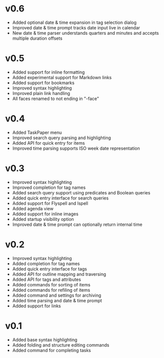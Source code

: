 

# v0.6

 - Added optional date & time expansion in tag selection dialog
 - Improved date & time prompt tracks date input live in calendar
 - New date & time parser understands quarters and minutes and accepts multiple duration offsets


# v0.5

 - Added support for inline formatting
 - Added experimental support for Markdown links
 - Added support for bookmarks
 - Improved syntax highlighting
 - Improved plain link handling
 - All faces renamed to not ending in "-face"


# v0.4

 - Added TaskPaper menu
 - Improved search query parsing and highlighting
 - Added API for quick entry for items
 - Improved time parsing supports ISO week date representation


# v0.3

 - Improved syntax highlighting
 - Improved completion for tag names
 - Added search query support using predicates and Boolean queries
 - Added quick entry interface for search queries
 - Added support for Flyspell and Ispell
 - Added agenda view
 - Added support for inline images
 - Added startup visibility option
 - Improved date & time prompt can optionally return internal time


# v0.2

 - Improved syntax highlighting
 - Added completion for tag names
 - Added quick entry interface for tags
 - Added API for outline mapping and traversing
 - Added API for tags and attributes
 - Added commands for sorting of items
 - Added commands for refiling of items
 - Added command and settings for archiving
 - Added time parsing and date & time prompt
 - Added support for links


# v0.1

 - Added base syntax highlighting
 - Added folding and structure editing commands
 - Added command for completing tasks

